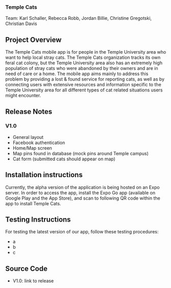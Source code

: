 ### Temple Cats
Team:
Karl Schaller, Rebecca Robb, Jordan Billie, Christine Gregotski, Christian Davis

## Project Overview
The Temple Cats mobile app is for people in the Temple University area who want to help local stray cats. The Temple Cats organization tracks its own feral cat colony, but the Temple University area also has an extremely high population of stray cats who were abandoned by their owners and are in need of care or a home. The mobile app aims mainly to address this problem by providing a lost & found service for reporting cats, as well as by connecting users with extensive resources and information specific to the Temple University area for all different types of cat related situations users might encounter.

## Release Notes
### V1.0
* General layout
* Facebook authentication
* Home/Map screen
* Map pins found in database (mock pins around Temple campus)
* Cat form (submitted cats should appear on map)

## Installation instructions
Currently, the alpha version of the application is being hosted on an Expo server. In order to access the app, install the Expo Go app (available on Google Play and the App Store), and scan to following QR code within the app to install Temple Cats.

## Testing Instructions
For testing the latest version of our app, follow these testing procedures:
* a
* b
* c

## Source Code
* V1.0: link to release
